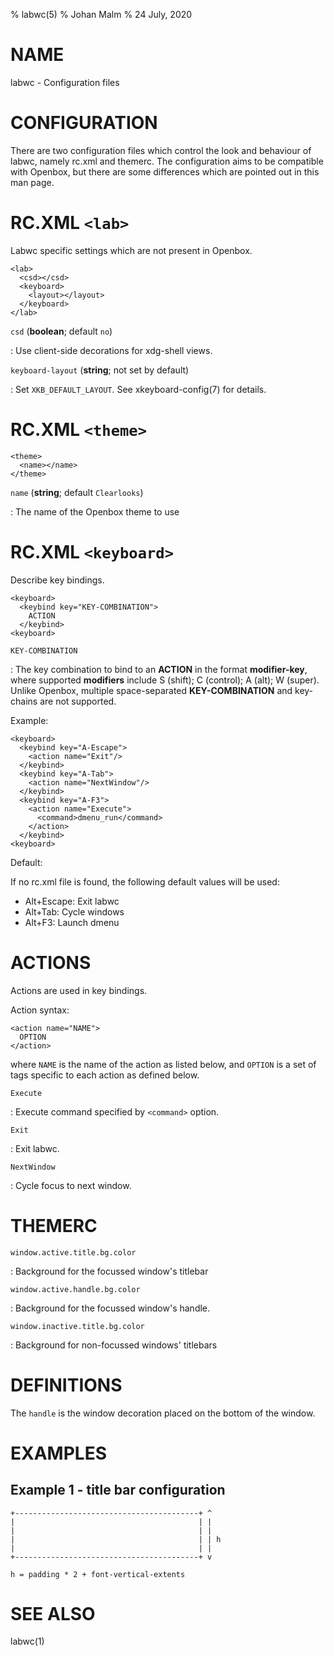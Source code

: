% labwc(5)
% Johan Malm
% 24 July, 2020

# NAME

labwc - Configuration files

# CONFIGURATION

There are two configuration files which control the look and behaviour of
labwc, namely rc.xml and themerc. The configuration aims to be compatible with
Openbox, but there are some differences which are pointed out in this man page.

# RC.XML `<lab>`

Labwc specific settings which are not present in Openbox.

    <lab>
      <csd></csd>
      <keyboard>
        <layout></layout>
      </keyboard>
    </lab>

`csd` (__boolean__; default `no`)

:   Use client-side decorations for xdg-shell views.

`keyboard-layout` (__string__; not set by default)

:   Set `XKB_DEFAULT_LAYOUT`. See xkeyboard-config(7) for details.

# RC.XML `<theme>`

    <theme>
      <name></name>
    </theme>

`name` (__string__; default `Clearlooks`)

:   The name of the Openbox theme to use

# RC.XML `<keyboard>`

Describe key bindings.

    <keyboard>
      <keybind key="KEY-COMBINATION">
        ACTION
      </keybind>
    <keyboard>

`KEY-COMBINATION`

:   The key combination to bind to an **ACTION** in the format
    **modifier-key**, where supported **modifiers** include S (shift);
    C (control); A (alt); W (super). Unlike Openbox, multiple space-separated
    **KEY-COMBINATION** and key-chains are not supported.

Example:

    <keyboard>
      <keybind key="A-Escape">
        <action name="Exit"/>
      </keybind>
      <keybind key="A-Tab">
        <action name="NextWindow"/>
      </keybind>
      <keybind key="A-F3">
        <action name="Execute">
          <command>dmenu_run</command>
        </action>
      </keybind>
    <keyboard>

Default:

If no rc.xml file is found, the following default values will be used:

- Alt+Escape: Exit labwc  
- Alt+Tab: Cycle windows  
- Alt+F3: Launch dmenu  

# ACTIONS

Actions are used in key bindings.

Action syntax:

    <action name="NAME">
      OPTION
    </action>

where `NAME` is the name of the action as listed below, and `OPTION` is a set
of tags specific to each action as defined below.

`Execute`

:   Execute command specified by `<command>` option.

`Exit`

:   Exit labwc.

`NextWindow`

:   Cycle focus to next window.

# THEMERC

`window.active.title.bg.color`

:   Background for the focussed window's titlebar

`window.active.handle.bg.color`

:   Background for the focussed window's handle.

`window.inactive.title.bg.color`

:   Background for non-focussed windows' titlebars

# DEFINITIONS

The `handle` is the window decoration placed on the bottom of the window.

# EXAMPLES

## Example 1 - title bar configuration

    +-----------------------------------------+ ^
    |                                         | |
    |                                         | |
    |                                         | | h
    |                                         | |
    +-----------------------------------------+ v

    h = padding * 2 + font-vertical-extents


# SEE ALSO

labwc(1)
